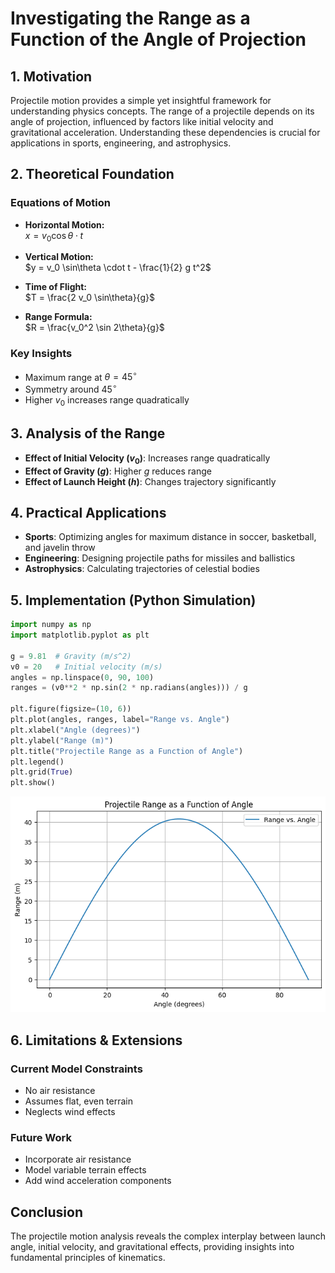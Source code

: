 # Investigating the Range as a Function of the Angle of Projection

## 1. Motivation

Projectile motion provides a simple yet insightful framework for understanding physics concepts. The range of a projectile depends on its angle of projection, influenced by factors like initial velocity and gravitational acceleration. Understanding these dependencies is crucial for applications in sports, engineering, and astrophysics.

## 2. Theoretical Foundation

### Equations of Motion

- **Horizontal Motion:**  
  $x = v_0 \cos\theta \cdot t$

- **Vertical Motion:**  
  $y = v_0 \sin\theta \cdot t - \frac{1}{2} g t^2$

- **Time of Flight:**  
  $T = \frac{2 v_0 \sin\theta}{g}$

- **Range Formula:**  
  $R = \frac{v_0^2 \sin 2\theta}{g}$

### Key Insights

- Maximum range at $\theta = 45^\circ$
- Symmetry around $45^\circ$
- Higher $v_0$ increases range quadratically

## 3. Analysis of the Range

- **Effect of Initial Velocity ($v_0$)**: Increases range quadratically
- **Effect of Gravity ($g$)**: Higher $g$ reduces range
- **Effect of Launch Height ($h$)**: Changes trajectory significantly

## 4. Practical Applications

- **Sports**: Optimizing angles for maximum distance in soccer, basketball, and javelin throw
- **Engineering**: Designing projectile paths for missiles and ballistics
- **Astrophysics**: Calculating trajectories of celestial bodies

## 5. Implementation (Python Simulation)

```python
import numpy as np
import matplotlib.pyplot as plt

g = 9.81  # Gravity (m/s^2)
v0 = 20   # Initial velocity (m/s)
angles = np.linspace(0, 90, 100)
ranges = (v0**2 * np.sin(2 * np.radians(angles))) / g

plt.figure(figsize=(10, 6))
plt.plot(angles, ranges, label="Range vs. Angle")
plt.xlabel("Angle (degrees)")
plt.ylabel("Range (m)")
plt.title("Projectile Range as a Function of Angle")
plt.legend()
plt.grid(True)
plt.show()
```

![alt text](image-3.png)

## 6. Limitations & Extensions

### Current Model Constraints

- No air resistance
- Assumes flat, even terrain
- Neglects wind effects

### Future Work

- Incorporate air resistance
- Model variable terrain effects
- Add wind acceleration components

## Conclusion

The projectile motion analysis reveals the complex interplay between launch angle, initial velocity, and gravitational effects, providing insights into fundamental principles of kinematics.